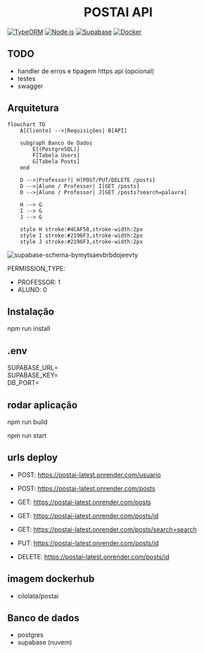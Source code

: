 <h1 align="center"> POSTAI API </h1>

[![TypeORM](https://img.shields.io/badge/TypeORM-FF0000?style=for-the-badge&logo=typeorm&logoColor=white)](https://typeorm.io/)
[![Node.js](https://img.shields.io/badge/Node.js-339933?style=for-the-badge&logo=nodedotjs&logoColor=white)](https://nodejs.org/)
[![Supabase](https://img.shields.io/badge/Supabase-3ECF8E?style=for-the-badge&logo=supabase&logoColor=white)](https://supabase.io/)
[![Docker](https://img.shields.io/badge/Docker-2496ED?style=for-the-badge&logo=docker&logoColor=white)](https://docker.com/)

## TODO
- handler de erros e tipagem https api (opcional)
- testes
- swagger

## Arquitetura
```mermaid
flowchart TD
    A[Cliente] -->|Requisições| B[API]
    
    subgraph Banco de Dados
        E[(PostgreSQL)]
        F[Tabela Users]
        G[Tabela Posts]
    end

    D -->|Professor?| H[POST/PUT/DELETE /posts]
    D -->|Aluno / Professor| I[GET /posts]
    D -->|Aluno / Professor| J[GET /posts?search=palavra]

    H --> G
    I --> G
    J --> G

    style H stroke:#4CAF50,stroke-width:2px
    style I stroke:#2196F3,stroke-width:2px
    style J stroke:#2196F3,stroke-width:2px
```

![supabase-schema-bymytsaevbrbdojeevty](https://github.com/user-attachments/assets/7924ab92-20ca-4477-915a-1754c48f79f6)

PERMISSION_TYPE: 
 - PROFESSOR: 1
 - ALUNO: 0


## Instalação

npm run install

## .env

SUPABASE_URL=
<br>
SUPABASE_KEY=
<br>
DB_PORT=

## rodar aplicação

npm run build

npm run start

## urls deploy

- POST: https://postai-latest.onrender.com/usuario 
- POST: https://postai-latest.onrender.com/posts

- GET: https://postai-latest.onrender.com/posts
- GET: https://postai-latest.onrender.com/posts/id
- GET: https://postai-latest.onrender.com/posts/search=search

- PUT: https://postai-latest.onrender.com/posts/id

- DELETE: https://postai-latest.onrender.com/posts/id

## imagem dockerhub

- cilolata/postai

## Banco de dados

 - postgres
 - supabase (nuvem)





